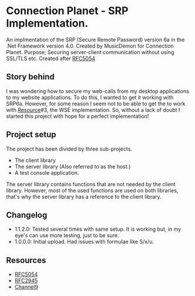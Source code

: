 Connection Planet - SRP Implementation.
=======================================

An implmentation of the SRP (Secure Remote Password) version 6a in the .Net Framework version 4.0.
Created by MusicDemon for Connection Planet.
Purpose; Securing server-client communication without using SSL/TLS etc.
Created after [RFC5054](http://tools.ietf.org/html/rfc5054)

## Story behind
I was wondering how to secure my web-calls from my desktop applications to my website applications. To do this, I wanted to get it working with SRP6a. However, for some reason I seem not to be able to get the to work with [Resource](/Resources)#3, the WSE implementation. So, without a lack of doubt I started this project with hope for a perfect implementation!

## Project setup
The project has been divided by three sub-projects.
- The client library
- The server library (Also referred to as the host.)
- A test console application.

The server library contains functions that are not needed by the client library. However, most of the used functions are used on both libraries, that's why the server library has a reference to the client library.

## Changelog
- 1.1.2.0: Tested several times with same setup. It is working but, in my eye's can use more testing, just to be sure.
- 1.0.0.0: Initial upload. Had issues with formulae like S/x/u.

## Resources
- [RFC5054](http://tools.ietf.org/html/rfc5054)
- [RFC2945](http://tools.ietf.org/html/rfc2945)
- [Channel9](http://channel9.msdn.com/forums/sandbox/secure-remote-password-srp-in-wse)